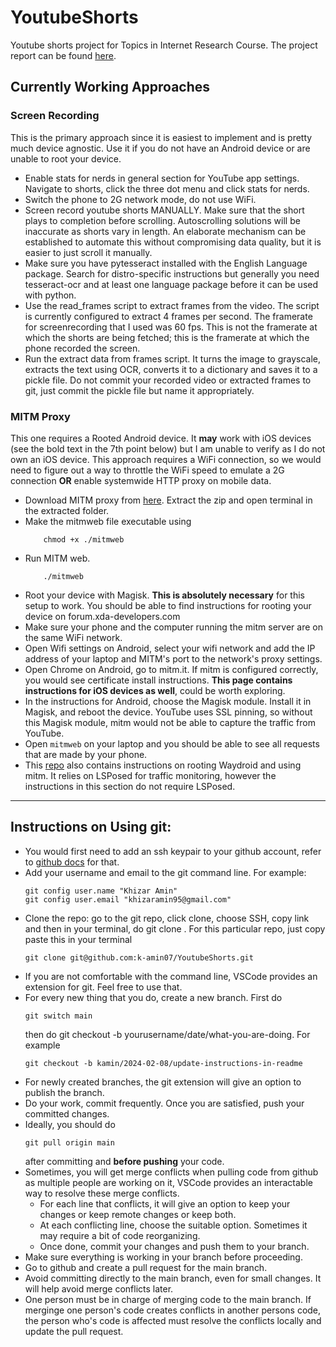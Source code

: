 # YoutubeShorts
Youtube shorts project for Topics in Internet Research Course. The project report can be found [here](https://www.overleaf.com/read/fpznftpwxvps#da384a).

## Currently Working Approaches
### Screen Recording
This is the primary approach since it is easiest to implement and is pretty much device agnostic. Use it if you do not have an Android device or are unable to root your device.
- Enable stats for nerds in general section for YouTube app settings. Navigate to shorts, click the three dot menu and click stats for nerds.
- Switch the phone to 2G network mode, do not use WiFi.
- Screen record youtube shorts MANUALLY. Make sure that the short plays to completion before scrolling. Autoscrolling solutions will be inaccurate as shorts vary in length. An elaborate mechanism can be established to automate this without compromising data quality, but it is easier to just scroll it manually.
- Make sure you have pytesseract installed with the English Language package. Search for distro-specific instructions but generally you need tesseract-ocr and at least one language package before it can be used with python.
- Use the read_frames script to extract frames from the video. The script is currently configured to extract 4 frames per second. The framerate for screenrecording that I used was 60 fps. This is not the framerate at which the shorts are being fetched; this is the framerate at which the phone recorded the screen.
- Run the extract data from frames script. It turns the image to grayscale, extracts the text using OCR, converts it to a dictionary and saves it to a pickle file. Do not commit your recorded video or extracted frames to git, just commit the pickle file but name it appropriately.

### MITM Proxy
This one requires a Rooted Android device. It **may** work with iOS devices (see the bold text in the 7th point below) but I am unable to verify as I do not own an iOS device. This approach requires a WiFi connection, so we would need to figure out a way to throttle the WiFi speed to emulate a 2G connection **OR** enable systemwide HTTP proxy on mobile data.
- Download MITM proxy from [here](https://mitmproxy.org/downloads/). Extract the zip and open terminal in the extracted folder.
- Make the mitmweb file executable using
    ```
        chmod +x ./mitmweb
    ```
- Run MITM web.
    ```
        ./mitmweb
    ```
 - Root your device with Magisk. **This is absolutely necessary** for this setup to work. You should be able to find instructions for rooting your device on forum.xda-developers.com
 - Make sure your phone and the computer running the mitm server are on the same WiFi network.
 - Open Wifi settings on Android, select your wifi network and add the IP address of your laptop and MITM's port to the network's proxy settings.
 - Open Chrome on Android, go to mitm.it. If mitm is configured correctly, you would see certificate install instructions. **This page contains instructions for iOS devices as well**, could be worth exploring.
 - In the instructions for Android, choose the Magisk module. Install it in Magisk, and reboot the device. YouTube uses SSL pinning, so without this Magisk module, mitm would not be able to capture the traffic from YouTube.
 - Open `mitmweb` on your laptop and you should be able to see all requests that are made by your phone.
 - This [repo](https://github.com/ddxv/mobile-network-traffic?tab=readme-ov-file#open-source-link-1) also contains instructions on rooting Waydroid and using mitm. It relies on LSPosed for traffic monitoring, however the instructions in this section do not require LSPosed.
----
## Instructions on Using git:

- You would first need to add an ssh keypair to your github account, refer to [github docs](https://docs.github.com/en/authentication/connecting-to-github-with-ssh/generating-a-new-ssh-key-and-adding-it-to-the-ssh-agent) for that.
- Add your username and email to the git command line. For example:
    ```
    git config user.name "Khizar Amin"
    git config user.email "khizaramin95@gmail.com"
    ```
- Clone the repo: go to the git repo, click clone, choose SSH, copy link and then in your terminal, do git clone <copied-url-goes-here>. For this particular repo, just copy paste this in your terminal
    ```
    git clone git@github.com:k-amin07/YoutubeShorts.git
    ```
- If you are not comfortable with the command line, VSCode provides an extension for git. Feel free to use that.
- For every new thing that you do, create a new branch. First do 
    ```
    git switch main
    ```
    then do git checkout -b yourusername/date/what-you-are-doing. For example
    ```
    git checkout -b kamin/2024-02-08/update-instructions-in-readme
    ```
- For newly created branches, the git extension will give an option to publish the branch.
- Do your work, commit frequently. Once you are satisfied, push your committed changes.
- Ideally, you should do
    ```
    git pull origin main
    ```
    after committing and **before pushing** your code.
- Sometimes, you will get merge conflicts when pulling code from github as multiple people are working on it, VSCode provides an interactable way to resolve these merge conflicts. 
    - For each line that conflicts, it will give an option to keep your changes or keep remote changes or keep both.
    - At each conflicting line, choose the suitable option. Sometimes it may require a bit of code reorganizing.
    - Once done, commit your changes and push them to your branch.
- Make sure everything is working in your branch before proceeding.
- Go to github and create a pull request for the main branch. 
- Avoid committing directly to the main branch, even for small changes. It will help avoid merge conflicts later.
- One person must be in charge of merging code to the main branch. If merginge one person's code creates conflicts in another persons code, the person who's code is affected must resolve the conflicts locally and update the pull request.
